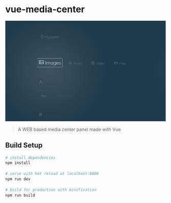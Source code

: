 # vue-media-center

![alt text](https://raw.githubusercontent.com/anderson-896/vue-media-center/master/screen.png)

> A WEB based media center panel made with Vue

## Build Setup

``` bash
# install dependencies
npm install

# serve with hot reload at localhost:8080
npm run dev

# build for production with minification
npm run build
```

